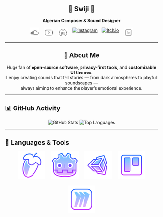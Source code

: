 <h2 align="center">🎵 Swiji 🎵</h2>
<p align="center"><strong>Algerian Composer & Sound Designer</strong></p>

<p align="center" style="display: flex; justify-content: center; gap: 15px; flex-wrap: wrap;">
  <a href="https://soundcloud.com/swiji" target="_blank" rel="noopener noreferrer">
    <img src="Assets/Icons/SoundCloud.svg" alt="SoundCloud" width="32" height="32" />
  </a>
  <a href="https://www.youtube.com/channel/UCDOSq5gs5fI-pNK2-dBVMXQ" target="_blank" rel="noopener noreferrer">
    <img src="Assets/Icons/YouTube.svg" alt="YouTube" width="32" height="32" />
  </a>
  <a href="https://discord.com/users/swijii" target="_blank" rel="noopener noreferrer">
    <img src="Assets/Icons/Discord.svg" alt="Discord" width="32" height="32" />
  </a>
  <a href="https://instagram.com/swiji.music" target="_blank" rel="noopener noreferrer">
    <img src="Assets/Icons/Instagram.svg" alt="Instagram" width="32" height="32" />
  </a>
  <a href="https://p1games.itch.io/bear-with-us" target="_blank" rel="noopener noreferrer">
    <img src="Assets/Icons/Itch.io.svg" alt="Itch.io" width="32" height="32" />
  </a>
  <a href="https://www.linkedin.com/in/swiji" target="_blank" rel="noopener noreferrer">
    <img src="Assets/Icons/LinkedIn.svg" alt="LinkedIn" width="32" height="32" />
  </a>
</p>

---

<h2 align="center">📖 About Me</h2>

<p align="center">
  Huge fan of <strong>open-source software</strong>, <strong>privacy-first tools</strong>, and <strong>customizable UI themes</strong>.<br />
  I enjoy creating sounds that tell stories — from dark atmospheres to playful soundscapes —<br />
  always aiming to enhance the player’s emotional experience.
</p>

---

## 📊 GitHub Activity

<p align="center">
  <img src="https://github-readme-stats.vercel.app/api?username=swiji&show_icons=true&theme=radical" alt="GitHub Stats" width="48%" />
  <img src="https://github-readme-stats.vercel.app/api/top-langs/?username=swiji&layout=compact&theme=radical" alt="Top Languages" width="48%" />
</p>

---

## 🧠 Languages & Tools

<p align="center" style="display: flex; justify-content: center; gap: 20px; flex-wrap: wrap;">
  <a href="https://www.image-line.com/fl-studio/" target="_blank" rel="noopener noreferrer">
    <img src="Assets/Icons/FL Studio.svg" alt="FL Studio" width="90" />
  </a>
  <a href="https://godotengine.org/" target="_blank" rel="noopener noreferrer">
    <img src="Assets/Icons/Godot.svg" alt="Godot Engine" width="90" />
  </a>
  <a href="https://unity.com/" target="_blank" rel="noopener noreferrer">
    <img src="Assets/Icons/Unity.svg" alt="Unity" width="90" />
  </a>
  <a href="https://trello.com/" target="_blank" rel="noopener noreferrer">
    <img src="Assets/Icons/Trello.svg" alt="Trello" width="90" />
  </a>
  <a href="https://miro.com/" target="_blank" rel="noopener noreferrer">
    <img src="Assets/Icons/Miro.svg" alt="Miro" width="90" />
  </a>
</p>
